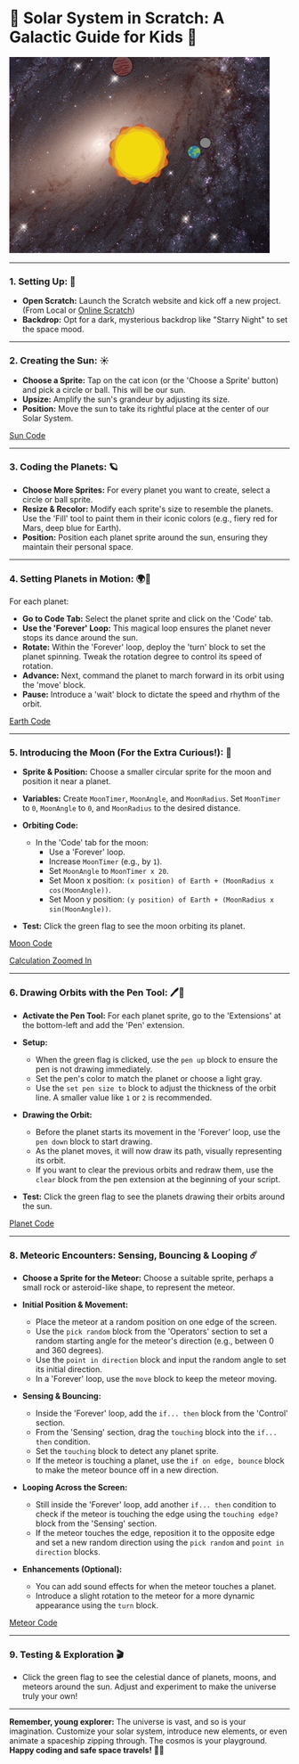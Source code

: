 
# 🌌 **Solar System in Scratch: A Galactic Guide for Kids** 🌌

![demo](https://github.com/t2o2/scratch-solar/blob/942739025757cb0001366848ad1a9f5f03ab9ce8/solar.gif?raw=true)

----------

### **1. Setting Up: 🌠**

-   **Open Scratch:** Launch the Scratch website and kick off a new project. (From Local or [Online Scratch](https://scratch.mit.edu/))
-   **Backdrop:** Opt for a dark, mysterious backdrop like "Starry Night" to set the space mood.

----------

### **2. Creating the Sun: ☀️**

-   **Choose a Sprite:** Tap on the cat icon (or the 'Choose a Sprite' button) and pick a circle or ball. This will be our sun.
-   **Upsize:** Amplify the sun's grandeur by adjusting its size.
-   **Position:** Move the sun to take its rightful place at the center of our Solar System.

[Sun Code](https://github.com/t2o2/scratch-solar/blob/main/imgs/sun.png?raw=true)

----------

### **3. Coding the Planets: 🪐**

-   **Choose More Sprites:** For every planet you want to create, select a circle or ball sprite.
-   **Resize & Recolor:** Modify each sprite's size to resemble the planets. Use the 'Fill' tool to paint them in their iconic colors (e.g., fiery red for Mars, deep blue for Earth).
-   **Position:** Position each planet sprite around the sun, ensuring they maintain their personal space.

----------

### **4. Setting Planets in Motion: 🌍🔄**

For each planet:

-   **Go to Code Tab:** Select the planet sprite and click on the 'Code' tab.
-   **Use the 'Forever' Loop:** This magical loop ensures the planet never stops its dance around the sun.
-   **Rotate:** Within the 'Forever' loop, deploy the 'turn' block to set the planet spinning. Tweak the rotation degree to control its speed of rotation.
-   **Advance:** Next, command the planet to march forward in its orbit using the 'move' block.
-   **Pause:** Introduce a 'wait' block to dictate the speed and rhythm of the orbit.

[Earth Code](https://github.com/t2o2/scratch-solar/blob/main/imgs/earth.png?raw=true)

----------


### **5. Introducing the Moon (For the Extra Curious!): 🌙**

-   **Sprite & Position:** Choose a smaller circular sprite for the moon and position it near a planet.
    
-   **Variables:** Create `MoonTimer`, `MoonAngle`, and `MoonRadius`. Set `MoonTimer` to `0`, `MoonAngle` to `0`, and `MoonRadius` to the desired distance.
    
-   **Orbiting Code:**
    
    -   In the 'Code' tab for the moon:
        -   Use a 'Forever' loop.
        -   Increase `MoonTimer` (e.g., by `1`).
        -   Set `MoonAngle` to `MoonTimer x 20`.
        -   Set Moon x position: `(x position) of Earth + (MoonRadius x cos(MoonAngle))`.
        -   Set Moon y position: `(y position) of Earth + (MoonRadius x sin(MoonAngle))`.
-   **Test:** Click the green flag to see the moon orbiting its planet.

[Moon Code](https://github.com/t2o2/scratch-solar/blob/main/imgs/moon.png?raw=true)

[Calculation Zoomed In](https://github.com/t2o2/scratch-solar/blob/main/imgs/algo_zoom.png?raw=true)

----------


### **6. Drawing Orbits with the Pen Tool: 🖊️🌌**

-   **Activate the Pen Tool:** For each planet sprite, go to the 'Extensions' at the bottom-left and add the 'Pen' extension.
    
-   **Setup:**
    
    -   When the green flag is clicked, use the `pen up` block to ensure the pen is not drawing immediately.
    -   Set the pen's color to match the planet or choose a light gray.
    -   Use the `set pen size to` block to adjust the thickness of the orbit line. A smaller value like `1` or `2` is recommended.
-   **Drawing the Orbit:**
    
    -   Before the planet starts its movement in the 'Forever' loop, use the `pen down` block to start drawing.
    -   As the planet moves, it will now draw its path, visually representing its orbit.
    -   If you want to clear the previous orbits and redraw them, use the `clear` block from the pen extension at the beginning of your script.
-   **Test:** Click the green flag to see the planets drawing their orbits around the sun.

[Planet Code](https://github.com/t2o2/scratch-solar/blob/main/imgs/planet.png?raw=true)

----------


### **8. Meteoric Encounters: Sensing, Bouncing & Looping ☄️**

-   **Choose a Sprite for the Meteor:** Choose a suitable sprite, perhaps a small rock or asteroid-like shape, to represent the meteor.
    
-   **Initial Position & Movement:**
    
    -   Place the meteor at a random position on one edge of the screen.
    -   Use the `pick random` block from the 'Operators' section to set a random starting angle for the meteor's direction (e.g., between 0 and 360 degrees).
    -   Use the `point in direction` block and input the random angle to set its initial direction.
    -   In a 'Forever' loop, use the `move` block to keep the meteor moving.
-   **Sensing & Bouncing:**
    
    -   Inside the 'Forever' loop, add the `if... then` block from the 'Control' section.
    -   From the 'Sensing' section, drag the `touching` block into the `if... then` condition.
    -   Set the `touching` block to detect any planet sprite.
    -   If the meteor is touching a planet, use the `if on edge, bounce` block to make the meteor bounce off in a new direction.
-   **Looping Across the Screen:**
    
    -   Still inside the 'Forever' loop, add another `if... then` condition to check if the meteor is touching the edge using the `touching edge?` block from the 'Sensing' section.
    -   If the meteor touches the edge, reposition it to the opposite edge and set a new random direction using the `pick random` and `point in direction` blocks.
-   **Enhancements (Optional):**
    
    -   You can add sound effects for when the meteor touches a planet.
    -   Introduce a slight rotation to the meteor for a more dynamic appearance using the `turn` block.

[Meteor Code](https://github.com/t2o2/scratch-solar/blob/main/imgs/meteor.png?raw=true)

----------

### 9. **Testing & Exploration** 🎬

-   Click the green flag to see the celestial dance of planets, moons, and meteors around the sun. Adjust and experiment to make the universe truly your own!

----------

**Remember, young explorer:** The universe is vast, and so is your imagination. Customize your solar system, introduce new elements, or even animate a spaceship zipping through. The cosmos is your playground. **Happy coding and safe space travels!** 🌟🚀
